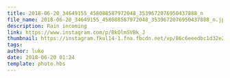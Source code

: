 ```yaml
---
title: 2018-06-20_34649155_458088587972048_3539672076950437888_n
file_name: 2018-06-20_34649155_458088587972048_3539672076950437888_n.jpg
description: Rain incoming
link: https://www.instagram.com/p/BkOlmSVBk_J
thumbnail: https://instagram.fkul14-1.fna.fbcdn.net/vp/86c6eeedbc1d32e22f3fad2a7ed62062/5BF75C4F/t51.2885-15/sh0.08/e35/s640x640/34649155_458088587972048_3539672076950437888_n.jpg?ig_cache_key=MTgwNTU0NTg1OTM2MzI2MjQwOQ%3D%3D.2
tags: 
author: luke
date: 2018-06-20 01:24
template: photo.hbs
---
```

